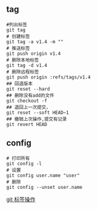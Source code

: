 ## tag
```shell
#列出标签
git tag
# 创建标签
git tag -a v1.4 -m ""
# 推送标签
git push origin v1.4
# 删除本地标签
git tag -d v1.4
# 删除远程标签
git push origin :refs/tags/v1.4
## 回退版本
git reset --hard 
## 删除没有add的文件
git checkout -f
## 退回上一次提交，
git reset --soft HEAD~1
## 撤销上次操作,提交有记录
git revert HEAD
```

## config
```shell
# 打印所有
git config -l
# 设置
git config user.name "user"
# 删除
git config --unset user.name
```

[git 标签操作](https://blog.csdn.net/happycxz/article/details/78893690)
